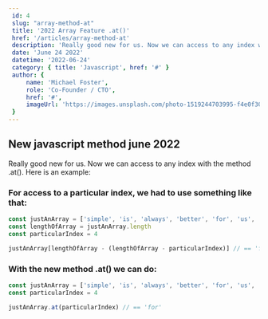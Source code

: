 ```yaml
---
 id: 4
 slug: "array-method-at"
 title: '2022 Array Feature .at()'
 href: '/articles/array-method-at' 
 description: 'Really good new for us. Now we can access to any index with the method .at()'
 date: 'June 24 2022'
 datetime: '2022-06-24'
 category: { title: 'Javascript', href: '#' }
 author: {
     name: 'Michael Foster',
     role: 'Co-Founder / CTO',
     href: '#',
     imageUrl: 'https://images.unsplash.com/photo-1519244703995-f4e0f30006d5?ixlib=rb-1.2.1&ixid=eyJhcHBfaWQiOjEyMDd9&auto=format&fit=facearea&facepad=2&w=256&h=256&q=80',
 }
---
```


## New javascript method june 2022

Really good new for us. Now we can access to any index with the method .at(). Here is an example:

### For access to a particular index, we had to use something like that:
```jsx
const justAnArray = ['simple', 'is', 'always', 'better', 'for', 'us', '😎']
const lengthOfArray = justAnArray.length
const particularIndex = 4

justAnArray[lengthOfArray - (lengthOfArray - particularIndex)] // == 'for'
```

### With the new method .at() we can do:
```jsx
const justAnArray = ['simple', 'is', 'always', 'better', 'for', 'us', '😎']
const particularIndex = 4

justAnArray.at(particularIndex) // == 'for'
```
